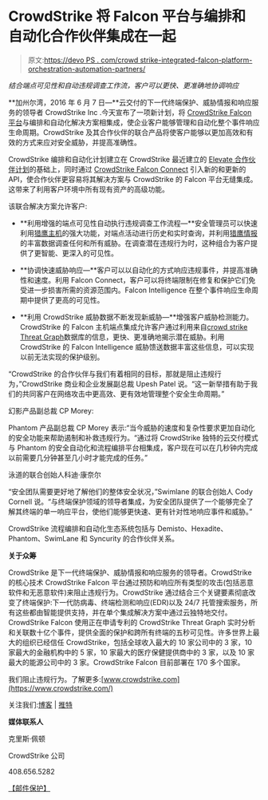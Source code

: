 # CrowdStrike 将 Falcon 平台与编排和自动化合作伙伴集成在一起

> 原文:[https://devo PS . com/crowd strike-integrated-falcon-platform-orchestration-automation-partners/](https://devops.com/crowdstrike-integrates-falcon-platform-orchestration-automation-partners/)

*结合端点可见性和自动违规调查工作流，客户可以更快、更准确地协调响应*

**加州尔湾，2016 年 6 月 7 日—**云交付的下一代终端保护、威胁情报和响应服务的领导者 CrowdStrike Inc .今天宣布了一项新计划，将 [CrowdStrike Falcon 平台](https://www.crowdstrike.com/products/)与编排和自动化解决方案相集成，使企业客户能够管理和自动化整个事件响应生命周期。CrowdStrike 及其合作伙伴的联合产品将使客户能够以更加高效和有效的方式来应对安全威胁，并提高准确性。

CrowdStrike 编排和自动化计划建立在 CrowdStrike 最近建立的 [Elevate 合作伙伴计划](https://www.crowdstrike.com/partners/)的基础上，同时通过 [CrowdStrike Falcon Connect](https://www.crowdstrike.com/products/falcon-connect/) 引入新的和更新的 API，使合作伙伴更容易将其解决方案与 CrowdStrike 的 Falcon 平台无缝集成。这带来了利用客户环境中所有现有资产的高级功能。

该联合解决方案允许客户:

*   **利用增强的端点可见性自动执行违规调查工作流程—**安全管理员可以快速利用[猎鹰主机](https://www.crowdstrike.com/products/falcon-host/)的强大功能，对端点活动进行历史和实时查询，并利用[猎鹰情报](https://www.crowdstrike.com/products/falcon-intelligence/)的丰富数据调查任何和所有威胁。在调查潜在违规行为时，这种组合为客户提供了更智能、更深入的可见性。

*   **协调快速威胁响应—**客户可以以自动化的方式响应违规事件，并提高准确性和速度。利用 Falcon Connect，客户可以将终端限制在修复和保护它们免受进一步损害所需的资源范围内。Falcon Intelligence 在整个事件响应生命周期中提供了更高的可见性。

*   **利用 CrowdStrike 威胁数据不断发现新威胁—**增强客户威胁检测能力。CrowdStrike 的 Falcon 主机端点集成允许客户通过利用来自[crowd strike Threat Graph](http://cs-staging-www.crowdstrike.com/products/falcon-connect/)数据库的信息，更快、更准确地揭示潜在威胁。利用 CrowdStrike 的 Falcon Intelligence 威胁馈送数据丰富这些信息，可以实现以前无法实现的保护级别。

“CrowdStrike 的合作伙伴与我们有着相同的目标，那就是阻止违规行为，”CrowdStrike 商业和企业发展副总裁 Upesh Patel 说。“这一新举措有助于我们的共同客户在网络攻击中更高效、更有效地管理整个安全生命周期。”

幻影产品副总裁 CP Morey:

Phantom 产品副总裁 CP Morey 表示:“当今威胁的速度和复杂性要求更加自动化的安全功能来帮助遏制和补救违规行为。“通过将 CrowdStrike 独特的云交付模式与 Phantom 的安全自动化和流程编排平台相集成，客户现在可以在几秒钟内完成以前需要几分钟甚至几小时才能完成的任务。”

泳道的联合创始人科迪·康奈尔

“安全团队需要更好地了解他们的整体安全状况，”Swimlane 的联合创始人 Cody Cornell 说。“与终端保护领域的领导者集成，为安全团队提供了一个能够完全了解其终端的单一响应平台，使他们能够更快速、更有针对性地响应事件和威胁。”

CrowdStrike 流程编排和自动化生态系统包括与 Demisto、Hexadite、Phantom、SwimLane 和 Syncurity 的合作伙伴关系。

**关于众筹**

CrowdStrike 是下一代终端保护、威胁情报和响应服务的领导者。CrowdStrike 的核心技术 CrowdStrike Falcon 平台通过预防和响应所有类型的攻击(包括恶意软件和无恶意软件)来阻止违规行为。CrowdStrike 通过结合三个关键要素彻底改变了终端保护:下一代防病毒、终端检测和响应(EDR)以及 24/7 托管搜索服务，所有这些都由智能提供支持，并在单个集成解决方案中通过云独特地交付。CrowdStrike Falcon 使用正在申请专利的 CrowdStrike Threat Graph 实时分析和关联数十亿个事件，提供全面的保护和跨所有终端的五秒可见性。许多世界上最大的组织已经信任 CrowdStrike，包括全球收入最大的 10 家公司中的 3 家，10 家最大的金融机构中的 5 家，10 家最大的医疗保健提供商中的 3 家，以及 10 家最大的能源公司中的 3 家。CrowdStrike Falcon 目前部署在 170 多个国家。

我们阻止违规行为。了解更多:[www.crowdstrike.com](https://www.crowdstrike.com/)

关注我们:[博客](http://blog.crowdstrike.com/) | [推特](https://www.twitter.com/crowdstrike)

**媒体联系人**

克里斯·佩顿

CrowdStrike 公司

408.656.5282

[【邮件保护】](/cdn-cgi/l/email-protection#6201100b114c120306070c2201100d15061116100b09074c010d0f)

###